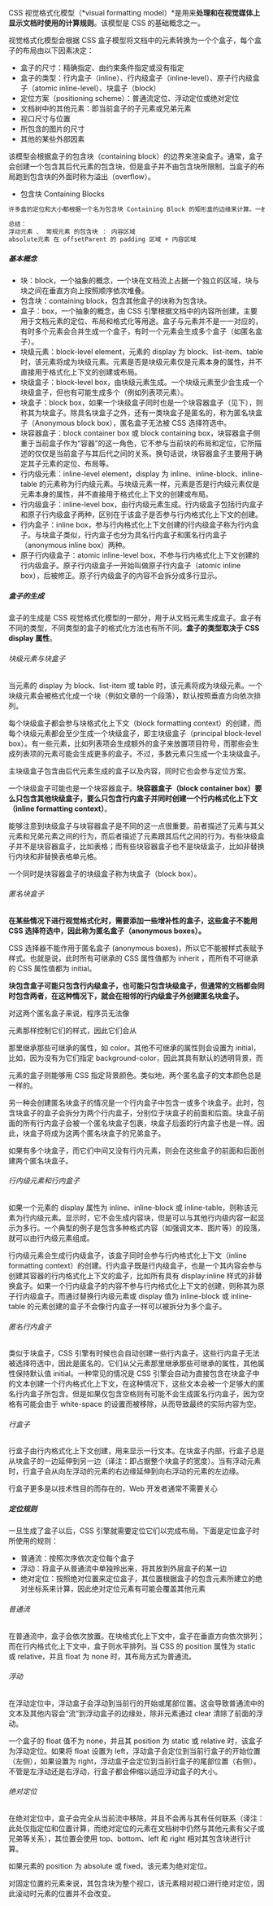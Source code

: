 CSS 视觉格式化模型（*visual formatting model）*是用来**处理和在视觉媒体上显示文档时使用的计算规则**。该模型是 CSS 的基础概念之一。

视觉格式化模型会根据 CSS 盒子模型将文档中的元素转换为一个个盒子，每个盒子的布局由以下因素决定：

- 盒子的尺寸：精确指定、由约束条件指定或没有指定
- 盒子的类型：行内盒子（inline）、行内级盒子（inline-level）、原子行内级盒子（atomic inline-level）、块盒子（block）
- 定位方案（positioning scheme）：普通流定位、浮动定位或绝对定位
- 文档树中的其他元素：即当前盒子的子元素或兄弟元素
- 视口尺寸与位置
- 所包含的图片的尺寸
- 其他的某些外部因素

该模型会根据盒子的包含块（containing block）的边界来渲染盒子。通常，盒子会创建一个包含其后代元素的包含块，但是盒子并不由包含块所限制，当盒子的布局跑到包含块的外面时称为溢出（overflow）。

- 包含块 Containing Blocks

```tex
许多盒的定位和大小都根据一个名为包含块 Containing Block 的矩形盒的边缘来计算。一般地：生成的盒会充当其后代盒的包含块；我们称盒为其后代“创建”了包含块。说“盒的包含块”即是说“盒所处的包含块”，而不是盒所产生的包含块。每个盒会被赋予一个相对于其包含块的位置，但它不会被局限在其包含块内；它有可能溢出。包含块的尺寸如何计算的细节将在下章讲述。“根元素”的包含块（初始包含块）由用户代理定义（浏览器）。在 HTML 中，根元素就是 html 元素，（部分浏览器根元素是 body）。在大多数浏览器中，初始包含块是一个视窗大小的矩形（不等同于视窗，只是大小相等）对于非根元素，如果 position 值是 relative 或者 static，包含块则是最近的块级框。或者：表单元格或行内块祖先框的内容边界对于非根元素，如果 position 值是 absolute，包含块为最近的 position 值不是 static 的祖先元素（可以是任何类型）。具体过程如下：如果这个祖先元素是块元素，包含块则设置为该元素的内边距边界；换句话说，就是由边框界定的区域如果没有祖先元素，或者所有的祖先元素都没有开启定位，元素的包含块定义为初始包含块对于定位的元素：只是包含块的边界与父元素的边框相同，但是因为 left、top 的默认值是 auto，所以不影响 padding 对子元素的作用，设置了 padding 之后子元素并不会黏在父元素的边框上.

总结：
浮动元素 、 常规元素 的包含块 ： 内容区域
absolute元素 在 offsetParent 的 padding 区域 + 内容区域
```

##### 基本概念

- 块：block，一个抽象的概念，一个块在文档流上占据一个独立的区域，块与块之间在垂直方向上按照顺序依次堆叠。
- 包含块：containing block，包含其他盒子的块称为包含块。
- 盒子：box，一个抽象的概念，由 CSS 引擎根据文档中的内容所创建，主要用于文档元素的定位、布局和格式化等用途。盒子与元素并不是一一对应的，有时多个元素会合并生成一个盒子，有时一个元素会生成多个盒子（如匿名盒子）。
- 块级元素：block-level element，元素的 display 为 block、list-item、table 时，该元素将成为块级元素。元素是否是块级元素仅是元素本身的属性，并不直接用于格式化上下文的创建或布局。
- 块级盒子：block-level box，由块级元素生成。一个块级元素至少会生成一个块级盒子，但也有可能生成多个（例如列表项元素）。
- 块盒子：block box，如果一个块级盒子同时也是一个块容器盒子（见下），则称其为块盒子。除具名块盒子之外，还有一类块盒子是匿名的，称为匿名块盒子（Anonymous block box），匿名盒子无法被 CSS 选择符选中。
- 块容器盒子：block container box 或 block containing box，块容器盒子侧重于当前盒子作为“容器”的这一角色，它不参与当前块的布局和定位，它所描述的仅仅是当前盒子与其后代之间的关系。换句话说，块容器盒子主要用于确定其子元素的定位、布局等。
- 行内级元素：inline-level element，display 为 inline、inline-block、inline-table 的元素称为行内级元素。与块级元素一样，元素是否是行内级元素仅是元素本身的属性，并不直接用于格式化上下文的创建或布局。
- 行内级盒子：inline-level box，由行内级元素生成。行内级盒子包括行内盒子和原子行内级盒子两种，区别在于该盒子是否参与行内格式化上下文的创建。
- 行内盒子：inline box，参与行内格式化上下文创建的行内级盒子称为行内盒子。与块盒子类似，行内盒子也分为具名行内盒子和匿名行内盒子（anonymous inline box）两种。
- 原子行内级盒子：atomic inline-level box，不参与行内格式化上下文创建的行内级盒子。原子行内级盒子一开始叫做原子行内盒子（atomic inline box），后被修正。原子行内级盒子的内容不会拆分成多行显示。

##### 盒子的生成

盒子的生成是 CSS 视觉格式化模型的一部分，用于从文档元素生成盒子。盒子有不同的类型，不同类型的盒子的格式化方法也有所不同。**盒子的类型取决于 CSS display 属性**。

###### 块级元素与块盒子

当元素的 display 为 block、list-item 或 table 时，该元素将成为块级元素。一个块级元素会被格式化成一个块（例如文章的一个段落），默认按照垂直方向依次排列。

每个块级盒子都会参与块格式化上下文（block formatting context）的创建，而每个块级元素都会至少生成一个块级盒子，即主块级盒子（principal block-level box）。有一些元素，比如列表项会生成额外的盒子来放置项目符号，而那些会生成列表项的元素可能会生成更多的盒子。不过，多数元素只生成一个主块级盒子。

主块级盒子包含由后代元素生成的盒子以及内容，同时它也会参与定位方案。

一个块级盒子可能也是一个块容器盒子。**块容器盒子（block container box）要么只包含其他块级盒子，要么只包含行内盒子并同时创建一个行内格式化上下文（inline formatting context）**。

能够注意到块级盒子与块容器盒子是不同的这一点很重要。前者描述了元素与其父元素和兄弟元素之间的行为，而后者描述了元素跟其后代之间的行为。有些块级盒子并不是块容器盒子，比如表格；而有些块容器盒子也不是块级盒子，比如非替换行内块和非替换表格单元格。

一个同时是块容器盒子的块级盒子称为块盒子（block box）。

###### 匿名块盒子

**在某些情况下进行视觉格式化时，需要添加一些增补性的盒子，这些盒子不能用 CSS 选择符选中，因此称为匿名盒子（anonymous boxes）。**

CSS 选择器不能作用于匿名盒子 (anonymous boxes)，所以它不能被样式表赋予样式。也就是说，此时所有可继承的 CSS 属性值都为 inherit ，而所有不可继承的 CSS 属性值都为 initial。

**块包含盒子可能只包含行内级盒子，也可能只包含块级盒子，但通常的文档都会同时包含两者，在这种情况下，就会在相邻的行内级盒子外创建匿名块盒子。**

对这两个匿名盒子来说，程序员无法像 <p> 元素那样控制它们的样式，因此它们会从 <div> 那里继承那些可继承的属性，如 color。其他不可继承的属性则会设置为 initial，比如，因为没有为它们指定 background-color，因此其具有默认的透明背景，而 <p> 元素的盒子则能够用 CSS 指定背景颜色。类似地，两个匿名盒子的文本颜色总是一样的。

另一种会创建匿名块盒子的情况是一个行内盒子中包含一或多个块盒子。此时，包含块盒子的盒子会拆分为两个行内盒子，分别位于块盒子的前面和后面。块盒子前面的所有行内盒子会被一个匿名块盒子包裹，块盒子后面的行内盒子也是一样。因此，块盒子将成为这两个匿名块盒子的兄弟盒子。

如果有多个块盒子，而它们中间又没有行内元素，则会在这些盒子的前面和后面创建两个匿名块盒子。

###### 行内级元素和行内盒子

如果一个元素的 display 属性为 inline、inline-block 或 inline-table，则称该元素为行内级元素。显示时，它不会生成内容块，但是可以与其他行内级内容一起显示为多行。一个典型的例子是包含多种格式内容（如强调文本、图片等）的段落，就可以由行内级元素组成。

行内级元素会生成行内级盒子，该盒子同时会参与行内格式化上下文（inline formatting context）的创建。行内盒子既是行内级盒子，也是一个其内容会参与创建其容器的行内格式化上下文的盒子，比如所有具有 display:inline 样式的非替换盒子。如果一个行内级盒子的内容不参与行内格式化上下文的创建，则称其为原子行内级盒子。而通过替换行内级元素或 display 值为 inline-block 或 inline-table 的元素创建的盒子不会像行内盒子一样可以被拆分为多个盒子。

###### 匿名行内盒子

类似于块盒子，CSS 引擎有时候也会自动创建一些行内盒子。这些行内盒子无法被选择符选中，因此是匿名的，它们从父元素那里继承那些可继承的属性，其他属性保持默认值 initial。一种常见的情况是 CSS 引擎会自动为直接包含在块盒子中的文本创建一个行内格式化上下文，在这种情况下，这些文本会被一个足够大的匿名行内盒子所包含。但是如果仅包含空格则有可能不会生成匿名行内盒子，因为空格有可能会由于 white-space 的设置而被移除，从而导致最终的实际内容为空。

###### 行盒子

行盒子由行内格式化上下文创建，用来显示一行文本。在块盒子内部，行盒子总是从块盒子的一边延伸到另一边（译注：即占据整个块盒子的宽度）。当有浮动元素时，行盒子会从向左浮动的元素的右边缘延伸到向右浮动的元素的左边缘。

行盒子更多是以技术性目的而存在的，Web 开发者通常不需要关心

##### 定位规则

一旦生成了盒子以后，CSS 引擎就需要定位它们以完成布局。下面是定位盒子时所使用的规则：

- 普通流：按照次序依次定位每个盒子
- 浮动：将盒子从普通流中单独拎出来，将其放到外层盒子的某一边
- 绝对定位：按照绝对位置来定位盒子，其位置根据盒子的包含元素所建立的绝对坐标系来计算，因此绝对定位元素有可能会覆盖其他元素

###### 普通流

在普通流中，盒子会依次放置。在块格式化上下文中，盒子在垂直方向依次排列；而在行内格式化上下文中，盒子则水平排列。当 CSS 的 position 属性为 static 或 relative，并且 float 为 none 时，其布局方式为普通流。

###### 浮动

在浮动定位中，浮动盒子会浮动到当前行的开始或尾部位置。这会导致普通流中的文本及其他内容会“流”到浮动盒子的边缘处，除非元素通过 clear 清除了前面的浮动。

一个盒子的 float 值不为 none，并且其 position 为 static 或 relative 时，该盒子为浮动定位。如果将 float 设置为 left，浮动盒子会定位到当前行盒子的开始位置（左侧），如果设置为 right，浮动盒子会定位到当前行盒子的尾部位置（右侧）。不管是左浮动还是右浮动，行盒子都会伸缩以适应浮动盒子的大小。

###### 绝对定位

在绝对定位中，盒子会完全从当前流中移除，并且不会再与其有任何联系（译注：此处仅指定位和位置计算，而绝对定位的元素在文档树中仍然与其他元素有父子或兄弟等关系），其位置会使用 top、bottom、left 和 right 相对其包含块进行计算。

如果元素的 position 为 absolute 或 fixed，该元素为绝对定位。

对固定位置的元素来说，其包含块为整个视口，该元素相对视口进行绝对定位，因此滚动时元素的位置并不会改变。
